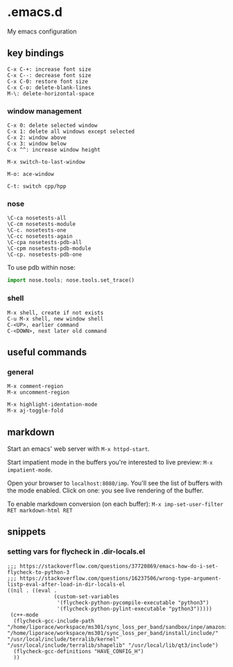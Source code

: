 # .emacs.d

My emacs configuration

## key bindings

```
C-x C-+: increase font size
C-x C--: decrease font size
C-x C-0: restore font size
C-x C-o: delete-blank-lines
M-\: delete-horizontal-space
```

### window management

```
C-x 0: delete selected window
C-x 1: delete all windows except selected
C-x 2: window above
C-x 3: window below
C-x ^^: increase window height
```

```
M-x switch-to-last-window
```

```
M-o: ace-window
```

```
C-t: switch cpp/hpp
```

### nose

```
\C-ca nosetests-all
\C-cm nosetests-module
\C-c. nosetests-one
\C-cc nosetests-again
\C-cpa nosetests-pdb-all
\C-cpm nosetests-pdb-module
\C-cp. nosetests-pdb-one
```

To use pdb within nose:
```python
import nose.tools; nose.tools.set_trace()
```

### shell

```
M-x shell, create if not exists
C-u M-x shell, new window shell
C-<UP>, earlier command
C-<DOWN>, next later old command
```

## useful commands

### general

```
M-x comment-region
M-x uncomment-region
```

```
M-x highlight-identation-mode
M-x aj-toggle-fold
```

## markdown

Start an emacs' web server with `M-x httpd-start`.

Start impatient mode in the buffers you're interested to live preview: `M-x impatient-mode`.

Open your browser to `localhost:8080/imp`. You'll see the list of buffers with the mode enabled. Click on one: you see live rendering of the buffer.

To enable markdown conversion (on each buffer): `M-x imp-set-user-filter RET markdown-html RET`

## snippets

### setting vars for flycheck in .dir-locals.el

```
;;; https://stackoverflow.com/questions/37720869/emacs-how-do-i-set-flycheck-to-python-3
;;; https://stackoverflow.com/questions/16237506/wrong-type-argument-listp-eval-after-load-in-dir-locals-el
((nil . ((eval .
               (custom-set-variables
                '(flycheck-python-pycompile-executable "python3")
                '(flycheck-python-pylint-executable "python3")))))
 (c++-mode
  (flycheck-gcc-include-path "/home/liporace/workspace/ms301/sync_loss_per_band/sandbox/inpe/amazonia" "/home/liporace/workspace/ms301/sync_loss_per_band/install/include/" "/usr/local/include/terralib/kernel" "/usr/local/include/terralib/shapelib" "/usr/local/lib/qt3/include")
  (flycheck-gcc-definitions "HAVE_CONFIG_H")
  ))
```

